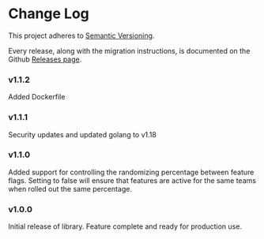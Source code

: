 # Change Log

This project adheres to [Semantic Versioning](http://semver.org/).  

Every release, along with the migration instructions, is documented on the Github [Releases page](https://github.com/SalesLoft/gorollout/releases).

### v1.1.2

Added Dockerfile

### v1.1.1

Security updates and updated golang to v1.18

### v1.1.0

Added support for controlling the randomizing percentage between feature flags. Setting to false will ensure that features are active for the same teams when rolled out the same percentage.

### v1.0.0

Initial release of library. Feature complete and ready for production use.
